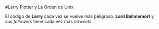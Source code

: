 #Larry Plotter y La Orden de Unix

El código de **Larry** cada vez se vuelve más peligroso.
**Lord Ballmemort** y sus *followers* tiene cada vez más *retweets*
